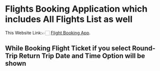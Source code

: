 # Flights Booking Application which includes All Flights List as well

This Website Link:👉🏻 [Flight Booking App](https://flights-booking-app.netlify.app).

## While Booking Flight Ticket if you select Round-Trip Return Trip Date and Time Option will be shown
